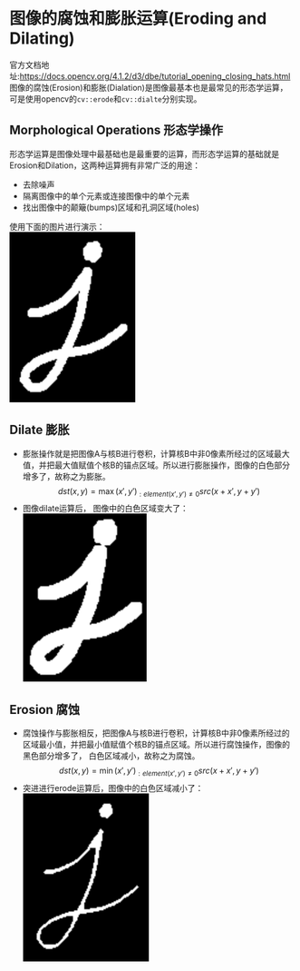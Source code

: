 # 图像的腐蚀和膨胀运算(Eroding and Dilating)
官方文档地址:https://docs.opencv.org/4.1.2/d3/dbe/tutorial_opening_closing_hats.html
图像的腐蚀(Erosion)和膨胀(Dialation)是图像最基本也是最常见的形态学运算，可是使用opencv的`cv::erode`和`cv::dialte`分别实现。

## Morphological Operations 形态学操作
形态学运算是图像处理中最基础也是最重要的运算，而形态学运算的基础就是Erosion和Dilation，这两种运算拥有非常广泛的用途：  
- 去除噪声
- 隔离图像中的单个元素或连接图像中的单个元素
- 找出图像中的颠簸(bumps)区域和孔洞区域(holes)

使用下面的图片进行演示：  
    ![image](./res/pastimg-2020-02-18-04-10-21.png)

## Dilate 膨胀
- 膨胀操作就是把图像A与核B进行卷积，计算核B中非0像素所经过的区域最大值，并把最大值赋值个核B的锚点区域。所以进行膨胀操作，图像的白色部分增多了，故称之为膨胀。  
    $$
        dst(x, y) = \max(x', y')_{: element(x', y')\neq0}src(x+x', y+y')
    $$
- 图像dilate运算后， 图像中的白色区域变大了：  
    ![Dilateion](./res/pastimg-2020-02-18-04-26-55.png)

## Erosion 腐蚀
- 腐蚀操作与膨胀相反，把图像A与核B进行卷积，计算核B中非0像素所经过的区域最小值，并把最小值赋值个核B的锚点区域。所以进行腐蚀操作，图像的黑色部分增多了， 白色区域减小，故称之为腐蚀。
    $$
        dst(x, y) = \min(x', y')_{: element(x', y')\neq0}src(x+x', y+y')
    $$
- 突进进行erode运算后，图像中的白色区域减小了：  
    ![Erosion](./res/pastimg-2020-02-18-04-29-39.png)
